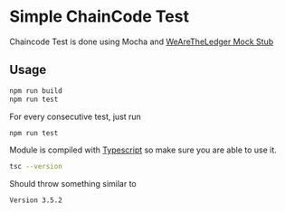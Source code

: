 # Simple ChainCode Test

Chaincode Test is done using Mocha and [WeAreTheLedger Mock Stub](https://github.com/wearetheledger/fabric-mock-stub)


## Usage

```bash
npm run build
npm run test
```

For every consecutive test, just run

```bash
npm run test
```

Module is compiled with [Typescript](https://www.typescriptlang.org/index.html#download-links) so make sure you are able to use it.

```bash
tsc --version
```

Should throw something similar to

```bash
Version 3.5.2
```


